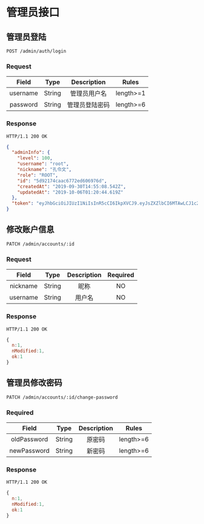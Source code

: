# 管理员接口

## 管理员登陆

`POST /admin/auth/login`

### Request

|  Field   |  Type  |  Description   |   Rules   |
| :------: | :----: | :------------: | :-------: |
| username | String |  管理员用户名  | length>=1 |
| password | String | 管理员登陆密码 | length>=6 |

### Response

`HTTP/1.1 200 OK`

```json
{
  "adminInfo": {
    "level": 100,
    "username": "root",
    "nickname": "孔令文",
    "role": "ROOT",
    "id": "5d92174caac6772ed606976d",
    "createdAt": "2019-09-30T14:55:08.542Z",
    "updatedAt": "2019-10-06T01:20:44.619Z"
  },
  "token": "eyJhbGciOiJIUzI1NiIsInR5cCI6IkpXVCJ9.eyJsZXZlbCI6MTAwLCJ1c2VybmFtZSI6InJvb3QiLCJuaWNrbmFtZSI6IuWtlOS7pOaWhyIsInJvbGUiOiJST09UIiwiaWQiOiI1ZDkyMTc0Y2FhYzY3NzJlZDYwNjk3NmQiLCJjcmVhdGVkQXQiOiIyMDE5LTA5LTMwVDE0OjU1OjA4LjU0MloiLCJ1cGRhdGVkQXQiOiIyMDE5LTEwLTA2VDAxOjIwOjQ0LjYxOVoiLCJpYXQiOjE1NzA2OTkwMzEsImV4cCI6MTU3MTA1OTAzMX0.A04uGq-nJsbeDvHyxdStLDQMfY5c5V3MsMX7RbBmhiA"
}
```

## 修改账户信息

`PATCH /admin/accounts/:id`

### Request

|  Field   |  Type  | Description | Required |
| :------: | :----: | :---------: | :------: |
| nickname | String |    昵称     |    NO    |
| username | String |   用户名    |    NO    |

### Response

`HTTP/1.1 200 OK`

```js
{
  n:1,
  nModified:1,
  ok:1
}
```

## 管理员修改密码

`PATCH /admin/accounts/:id/change-password`

### Required

|    Field    |  Type  | Description |   Rules   |
| :---------: | :----: | :---------: | :-------: |
| oldPassword | String |   原密码    | length>=6 |
| newPassword | String |   新密码    | length>=6 |

### Response

`HTTP/1.1 200 OK`

```js
{
  n:1,
  nModified:1,
  ok:1
}
```